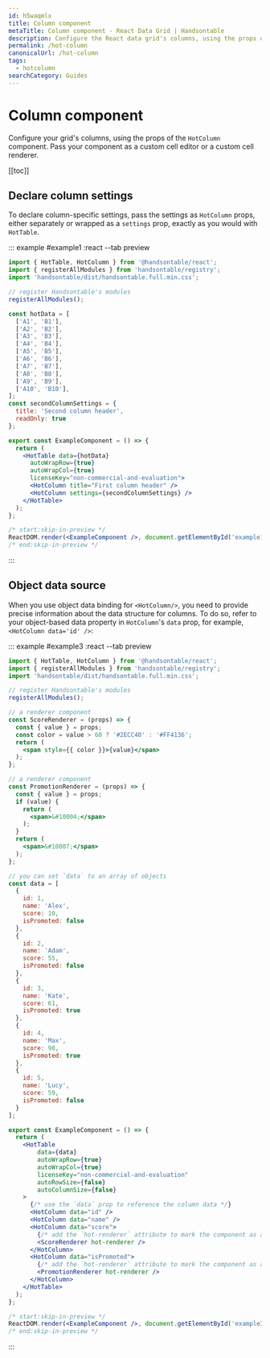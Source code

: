 ```yaml
---
id: h5waqmlx
title: Column component
metaTitle: Column component - React Data Grid | Handsontable
description: Configure the React data grid's columns, using the props of the "HotColumn" component. Pass your component as a custom cell editor or a custom cell renderer.
permalink: /hot-column
canonicalUrl: /hot-column
tags:
  - hotcolumn
searchCategory: Guides
---
```


# Column component

Configure your grid's columns, using the props of the `HotColumn` component. Pass your component as a custom cell editor or a custom cell renderer.

[[toc]]

## Declare column settings

To declare column-specific settings, pass the settings as `HotColumn` props, either separately or wrapped as a `settings` prop, exactly as you would with `HotTable`.

::: example #example1 :react --tab preview

```jsx
import { HotTable, HotColumn } from '@handsontable/react';
import { registerAllModules } from 'handsontable/registry';
import 'handsontable/dist/handsontable.full.min.css';

// register Handsontable's modules
registerAllModules();

const hotData = [
  ['A1', 'B1'],
  ['A2', 'B2'],
  ['A3', 'B3'],
  ['A4', 'B4'],
  ['A5', 'B5'],
  ['A6', 'B6'],
  ['A7', 'B7'],
  ['A8', 'B8'],
  ['A9', 'B9'],
  ['A10', 'B10'],
];
const secondColumnSettings = {
  title: 'Second column header',
  readOnly: true
};

export const ExampleComponent = () => {
  return (
    <HotTable data={hotData} 
      autoWrapRow={true}
      autoWrapCol={true}
      licenseKey="non-commercial-and-evaluation">
      <HotColumn title="First column header" />
      <HotColumn settings={secondColumnSettings} />
    </HotTable>
  );
};

/* start:skip-in-preview */
ReactDOM.render(<ExampleComponent />, document.getElementById('example1'));
/* end:skip-in-preview */
```

:::

## Object data source

When you use object data binding for `<HotColumn/>`, you need to provide precise information about the data structure for columns. To do so, refer to your object-based data property in `HotColumn`'s `data` prop, for example, `<HotColumn data='id' />`:

::: example #example3 :react --tab preview

```jsx
import { HotTable, HotColumn } from '@handsontable/react';
import { registerAllModules } from 'handsontable/registry';
import 'handsontable/dist/handsontable.full.min.css';

// register Handsontable's modules
registerAllModules();

// a renderer component
const ScoreRenderer = (props) => {
  const { value } = props;
  const color = value > 60 ? '#2ECC40' : '#FF4136';
  return (
    <span style={{ color }}>{value}</span>
  );
};

// a renderer component
const PromotionRenderer = (props) => {
  const { value } = props;
  if (value) {
    return (
      <span>&#10004;</span>
    );
  }
  return (
    <span>&#10007;</span>
  );
};

// you can set `data` to an array of objects
const data = [
  {
    id: 1,
    name: 'Alex',
    score: 10,
    isPromoted: false
  },
  {
    id: 2,
    name: 'Adam',
    score: 55,
    isPromoted: false
  },
  {
    id: 3,
    name: 'Kate',
    score: 61,
    isPromoted: true
  },
  {
    id: 4,
    name: 'Max',
    score: 98,
    isPromoted: true
  },
  {
    id: 5,
    name: 'Lucy',
    score: 59,
    isPromoted: false
  }
];

export const ExampleComponent = () => {
  return (
    <HotTable
        data={data}
        autoWrapRow={true}
        autoWrapCol={true}
        licenseKey="non-commercial-and-evaluation"
        autoRowSize={false}
        autoColumnSize={false}
    >
      {/* use the `data` prop to reference the column data */}
      <HotColumn data="id" />
      <HotColumn data="name" />
      <HotColumn data="score">
        {/* add the `hot-renderer` attribute to mark the component as a Handsontable renderer */}
        <ScoreRenderer hot-renderer />
      </HotColumn>
      <HotColumn data="isPromoted">
        {/* add the `hot-renderer` attribute to mark the component as a Handsontable renderer */}
        <PromotionRenderer hot-renderer />
      </HotColumn>
    </HotTable>
  );
};

/* start:skip-in-preview */
ReactDOM.render(<ExampleComponent />, document.getElementById('example3'));
/* end:skip-in-preview */
```

:::

